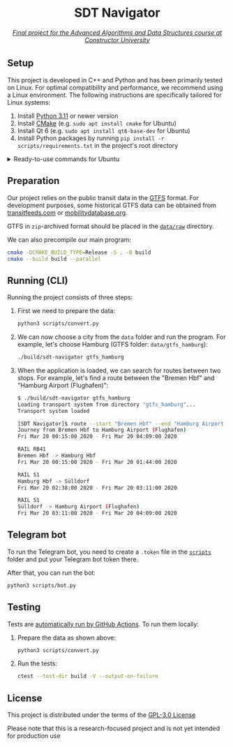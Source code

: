<h1 align="center">SDT Navigator</h1>
<h6 align="center">
	<a href="https://docs.google.com/presentation/d/e/2PACX-1vQNlbyWFmbQOSK8aOKznbCmE7JXFppdAYH7fN8-1sdmeVfJIxTH9R3RguKPvG3DqfPTjmCuY1mOAvj4/pub">Final project for the Advanced Algorithms and Data Structures course at Constructor University</a>
</h6>


## Setup

This project is developed in C++ and Python and has been primarily tested on Linux. For optimal compatibility and performance, we recommend using a Linux environment. The following instructions are specifically tailored for Linux systems:

1. Install [Python 3.11](https://www.python.org) or newer version
2. Install [CMake](https://cmake.org) (e.g. `sudo apt install cmake` for Ubuntu)
3. Install Qt 6 (e.g. `sudo apt install qt6-base-dev` for Ubuntu)
4. Install Python packages by running `pip install -r scripts/requirements.txt` in the project's root directory

<details>
<summary>Ready-to-use commands for Ubuntu</summary>

```bash
sudo apt update
sudo apt install python3 python3-pip cmake qt6-base-dev
pip install -r scripts/requirements.txt
```

</details>

## Preparation

Our project relies on the public transit data in the [GTFS](https://en.wikipedia.org/wiki/GTFS) format. For development purposes, some historical GTFS data can be obtained from [transitfeeds.com](https://transitfeeds.com) or [mobilitydatabase.org](https://mobilitydatabase.org).

GTFS in `zip`-archived format should be placed in the [`data/raw`](data/raw) directory.

We can also precompile our main program:
```bash
cmake -DCMAKE_BUILD_TYPE=Release -S . -B build
cmake --build build --parallel
```

## Running (CLI)

Running the project consists of three steps:

1. First we need to prepare the data:
	```bash
	python3 scripts/convert.py
	```

2. We can now choose a city from the `data` folder and run the program. For example, let's choose Hamburg (GTFS folder: `data/gtfs_hamburg`):
	```bash
	./build/sdt-navigator gtfs_hamburg
	```

3. When the application is loaded, we can search for routes between two stops. For example, let's find a route between the "Bremen Hbf" and "Hamburg Airport (Flughafen)":
	```bash
	$ ./build/sdt-navigator gtfs_hamburg
	Loading transport system from directory "gtfs_hamburg"...
	Transport system loaded

	[SDT Navigator]$ route --start "Bremen Hbf" --end "Hamburg Airport (Flughafen)" --date 2024-03-20 --time 6:00
	Journey from Bremen Hbf to Hamburg Airport (Flughafen)
	Fri Mar 20 00:15:00 2020 - Fri Mar 20 04:09:00 2020

	RAIL RB41
	Bremen Hbf -> Hamburg Hbf
	Fri Mar 20 00:15:00 2020 - Fri Mar 20 01:44:00 2020

	RAIL S1
	Hamburg Hbf -> Sülldorf
	Fri Mar 20 02:38:00 2020 - Fri Mar 20 03:11:00 2020

	RAIL S1
	Sülldorf -> Hamburg Airport (Flughafen)
	Fri Mar 20 03:11:00 2020 - Fri Mar 20 04:09:00 2020
	```

## Telegram bot

To run the Telegram bot, you need to create a `.token` file in the [`scripts`](scripts) folder and put your Telegram bot token there.

After that, you can run the bot:
```bash
python3 scripts/bot.py
```


## Testing

Tests are [automatically run by GitHub Actions](../../actions). To run them locally:

1. Prepare the data as shown above:
	```bash
	python3 scripts/convert.py
	```

2. Run the tests:
	```bash
	ctest --test-dir build -V --output-on-failure
	```

## License

This project is distributed under the terms of the [GPL-3.0 License](LICENSE)

Please note that this is a research-focused project and is not yet intended for production use
